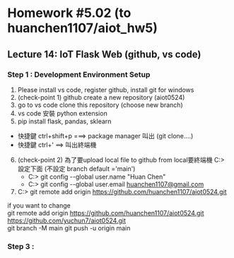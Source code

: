 # Homework #5.02 (to huanchen1107/aiot_hw5)

## Lecture 14: IoT Flask Web (github, vs code)

### Step 1 : Development Environment Setup
1. Please install vs code, register github, install git for windows
2. (check-point 1) github create a new repository (aiot0524)
3. go to vs code clone this repository (choose new branch) 
4. vs code 安裝 python extension 
5. pip install flask, pandas, sklearn 
  * 快捷鍵 ctrl+shift+p ===> package manager 叫出 (git clone....)
  * 快捷鍵 ctrl+' ==> 叫出終端機 
6. (check-point 2) 為了要upload local file to github from local要終端機 C:> 設定下面 (不設定 branch default ='main')
   * C:> git config --global user.name "Huan Chen"
   * C:> git config --global user.email huanchen1107@gmail.com
7. C:> git remote add origin https://github.com/huanchen1107/aiot0524.git

if you want to change \
git remote add origin https://github.com/huanchen1107/aiot0524.git \
https://github.com/yuchun7/aiot0524.git \
git branch -M main 
git push -u origin main

### Step 3 :





